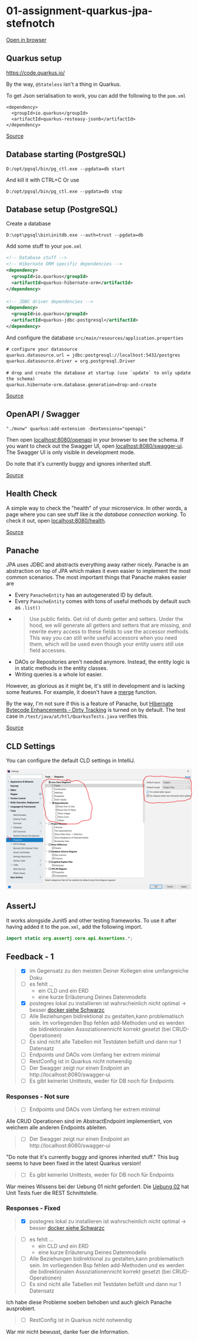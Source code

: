 # 01-assignment-quarkus-jpa-stefnotch
[Open in browser](http://localhost:8080)

## Quarkus setup
https://code.quarkus.io/

By the way, `@Stateless` isn't a thing in Quarkus. 

To get Json serialisation to work, you can add the following to the `pom.xml`
```
<dependency>
  <groupId>io.quarkus</groupId>
  <artifactId>quarkus-resteasy-jsonb</artifactId>
</dependency>
```
[Source](https://stackoverflow.com/a/56656851)

## Database starting (PostgreSQL)
```
D:/opt/pgsql/bin/pg_ctl.exe --pgdata=db start
```
And kill it with CTRL+C 
Or use
```
D:/opt/pgsql/bin/pg_ctl.exe --pgdata=db stop
```

## Database setup (PostgreSQL)

Create a database
```
D:\opt\pgsql\bin\initdb.exe --auth=trust --pgdata=db
```

Add some stuff to your `pom.xml`
```xml
<!-- Database stuff -->
<!-- Hibernate ORM specific dependencies -->
<dependency>
  <groupId>io.quarkus</groupId>
  <artifactId>quarkus-hibernate-orm</artifactId>
</dependency>

<!-- JDBC driver dependencies -->
<dependency>
  <groupId>io.quarkus</groupId>
  <artifactId>quarkus-jdbc-postgresql</artifactId>
</dependency>
```

And configure the database `src/main/resources/application.properties`
```
# configure your datasource
quarkus.datasource.url = jdbc:postgresql://localhost:5432/postgres
quarkus.datasource.driver = org.postgresql.Driver

# drop and create the database at startup (use `update` to only update the schema)
quarkus.hibernate-orm.database.generation=drop-and-create
```
[Source](https://quarkus.io/guides/hibernate-orm-guide)

## OpenAPI / Swagger

```
"./mvnw" quarkus:add-extension -Dextensions="openapi"
```

Then open [localhost:8080/openapi](http://localhost:8080/openapi) in your browser to see the schema. 
If you want to check out the Swagger UI, open [localhost:8080/swagger-ui](http://localhost:8080/swagger-ui).
The Swagger UI is only visible in development mode.

Do note that it's currently buggy and ignores inherited stuff.

[Source](https://quarkus.io/guides/openapi-swaggerui-guide)

## Health Check

A simple way to check the "health" of your microservice. In other words, a page where you can see stuff like *is the database connection working*.
To check it out, open [localhost:8080/health](http://localhost:8080/health).

[Source](https://quarkus.io/guides/health-guide)

## Panache
JPA uses JDBC and abstracts everything away rather nicely. 
Panache is an abstraction on top of JPA which makes it even easier to implement the most common scenarios.
The most important things that Panache makes easier are
- Every `PanacheEntity` has an autogenerated ID by default.
- Every `PanacheEntity` comes with tons of useful methods by default such as `.list()`
- > Use public fields. Get rid of dumb getter and setters. Under the hood, we will generate all getters and setters that are missing, and rewrite every access to these fields to use the accessor methods. This way you can still write useful accessors when you need them, which will be used even though your entity users still use field accesses.
- DAOs or Repositories aren't needed anymore. Instead, the entity logic is in static methods in the entity classes.
- Writing queries is a whole lot easier.

However, as glorious as it might be, it's still in development and is lacking some features. For example, it doesn't have a [merge](https://github.com/quarkusio/quarkus/issues/3969) function.

By the way, I'm not sure if this is a feature of Panache, but [Hibernate Bytecode Enhancements - Dirty Tracking](http://isd-soft.com/tech_blog/hibernate-bytecode-enhancement-dirty-tracking/) is turned on by default.
The test case in `/test/java/at/htl/QuarkusTests.java` verifies this. 

[Source](https://quarkus.io/guides/hibernate-orm-panache)

## CLD Settings
You can configure the default CLD settings in IntelliJ.

![Diagram Settings](Diagram%20Settings.png)

## AssertJ
It works alongside Junit5 and other testing frameworks. To use it after having added it to the `pom.xml`, add the following import.
```java
import static org.assertj.core.api.Assertions.*;
```

## Feedback - 1 
> - [x] im Gegensatz zu den meisten Deiner Kollegen eine umfangreiche Doku
> - [ ] es fehlt ...
>   - ein CLD und ein ERD
>   - eine kurze Erläuterung Deines Datenmodells
> - [x] postegres lokal zu installieren ist wahrscheinlich nicht optimal → besser [docker siehe Schwarzc](https://github.com/1920-5bhif-nvs/01-assignment-quarkus-jpa-ZekReshi)
> - [ ] Alle Beziehungen bidirektional zu gestalten,kann problematisch sein. 
> Im  vorliegenden  Bsp  fehlen  add-Methoden  und  es  werden  die  bidirektionalen  Assoziationennicht korrekt gesetzt (bei CRUD-Operationen)
> - [ ] Es sind nicht alle Tabellen mit Testdaten befüllt und dann nur 1 Datensatz
> - [ ] Endpoints und DAOs vom Umfang her extrem minimal
> - [ ] RestConfig ist in Quarkus nicht notwendig
> - [ ] Der Swagger zeigt nur einen Endpoint an http://localhost:8080/swagger-ui
> - [ ] Es gibt keinerlei Unittests, weder für DB noch für Endpoints

### Responses - Not sure
> - [ ] Endpoints und DAOs vom Umfang her extrem minimal

Alle CRUD Operationen sind im AbstractEndpoint implementiert, von welchem alle anderen Endpoints ableiten.

> - [ ] Der Swagger zeigt nur einen Endpoint an http://localhost:8080/swagger-ui

"Do note that it's currently buggy and ignores inherited stuff."
This bug seems to have been fixed in the latest Quarkus version!


> - [ ] Es gibt keinerlei Unittests, weder für DB noch für Endpoints

War meines Wissens bei der Uebung 01 nicht gefordert. Die [Uebung 02](https://github.com/1920-5bhif-nvs/02-microservices-individual-tasks-stefnotch/blob/master/krankenhaus-test/src/test/java/at/htl/ExampleResourceTest.java) hat Unit Tests fuer die REST Schnittstelle.


### Responses - Fixed

> - [x] postegres lokal zu installieren ist wahrscheinlich nicht optimal → besser [docker siehe Schwarzc](https://github.com/1920-5bhif-nvs/01-assignment-quarkus-jpa-ZekReshi)

> - [ ] es fehlt ...
>   - ein CLD und ein ERD
>   - eine kurze Erläuterung Deines Datenmodells
> - [ ] Alle Beziehungen bidirektional zu gestalten,kann problematisch sein. 
> Im  vorliegenden  Bsp  fehlen  add-Methoden  und  es  werden  die  bidirektionalen  Assoziationennicht korrekt gesetzt (bei CRUD-Operationen)
> - [ ] Es sind nicht alle Tabellen mit Testdaten befüllt und dann nur 1 Datensatz

Ich habe diese Probleme soeben behoben und auch gleich Panache ausprobiert.

> - [ ] RestConfig ist in Quarkus nicht notwendig

War mir nicht bewusst, danke fuer die Information.
